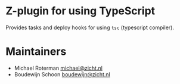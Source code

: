 # Z-plugin for using TypeScript

Provides tasks and deploy hooks for using `tsc` (typescript compiler).

# Maintainers
* Michael Roterman <michael@zicht.nl>
* Boudewijn Schoon <boudewijn@zicht.nl>
